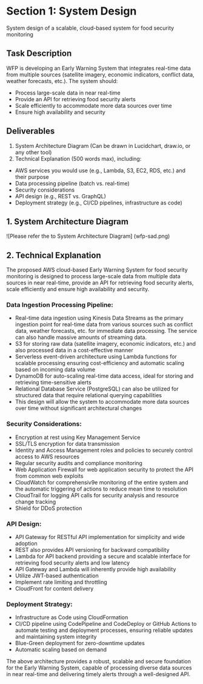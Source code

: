 # Section 1: System Design
System design of a scalable, cloud-based system for food security monitoring

## Task Description
WFP is developing an Early Warning System that integrates real-time data from multiple sources (satellite imagery, economic indicators, conflict data, weather forecasts, etc.). The system should:
* Process large-scale data in near real-time
* Provide an API for retrieving food security alerts
* Scale efficiently to accommodate more data sources over time
* Ensure high availability and security

## Deliverables
1. System Architecture Diagram (Can be drawn in Lucidchart, draw.io, or any other tool)
2. Technical Explanation (500 words max), including:
* AWS services you would use (e.g., Lambda, S3, EC2, RDS, etc.) and their purpose
* Data processing pipeline (batch vs. real-time)
* Security considerations
* API design (e.g., REST vs. GraphQL)
* Deployment strategy (e.g., CI/CD pipelines, infrastructure as code)


## 1. System Architecture Diagram
![Please refer the to System Architecture Diagram] (wfp-sad.png)


## 2. Technical Explanation
The proposed AWS cloud-based Early Warning System for food security monitoring is designed to process large-scale data from multiple data sources in near real-time, provide an API for retrieving food security alerts, scale efficiently and ensure high availability and security.

### Data Ingestion Processing Pipeline:
* Real-time data ingestion using Kinesis Data Streams as the primary ingestion point for real-time data from various sources such as conflict data, weather forecasts, etc. for immediate data processing. The service can also handle massive amounts of streaming data.
* S3 for storing raw data (satellite imagery, economic indicators, etc.) and also processed data in a cost-effective manner
* Serverless event-driven architecture using Lambda functions for scalable processing ensuring cost-efficiency and automatic scaling based on incoming data volume
* DynamoDB for auto-scaling real-time data access, ideal for storing and retrieving time-sensitive alerts
* Relational Database Service (PostgreSQL) can also be utilized for structured data that require relational querying capabilities
* This design will allow the system to accommodate more data sources over time without significant architectural changes
### Security Considerations:
* Encryption at rest using Key Management Service
* SSL/TLS encryption for data transmission
* Identity and Access Management roles and policies to securely control access to AWS resources
* Regular security audits and compliance monitoring
* Web Application Firewall for web application security to protect the API from common web exploits
* CloudWatch for comprehensiv9e monitoring of the entire system and the automatic triggering of actions to reduce mean time to resolution
* CloudTrail for logging API calls for security analysis and resource change tracking
* Shield for DDoS protection
### API Design:
* API Gateway for RESTful API implementation for simplicity and wide adoption 
* REST also provides API versioning for backward compatibility 
* Lambda for API backend providing a secure and scalable interface for retrieving food security alerts and low latency
* API Gateway and Lambda will inherently provide high availability
* Utilize JWT-based authentication
* Implement rate limiting and throttling
* CloudFront for content delivery
### Deployment Strategy:
* Infrastructure as Code using CloudFormation
* CI/CD pipeline using CodePipeline and CodeDeploy or GitHub Actions to automate testing and deployment processes, ensuring reliable updates and maintaining system integrity
* Blue-Green deployment for zero-downtime updates
* Automatic scaling based on demand

The above architecture provides a robust, scalable and secure foundation for the Early Warning System, capable of processing diverse data sources in near real-time and delivering timely alerts through a well-designed API.
